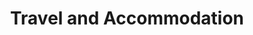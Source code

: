 ---
layout: default
title: Travel and Accommodation
permalink: /fte-europe/travel-accommodation/
---